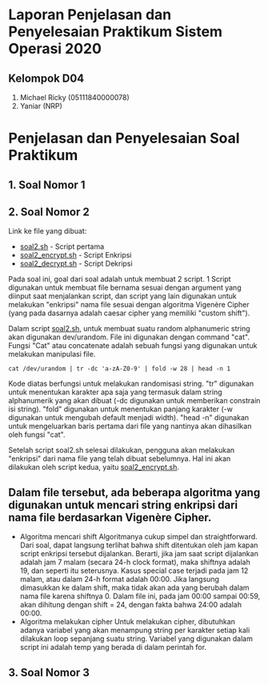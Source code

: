 # Laporan Penjelasan dan Penyelesaian Praktikum Sistem Operasi 2020
## Kelompok D04
1. Michael Ricky (05111840000078)
2. Yaniar (NRP)

# Penjelasan dan Penyelesaian Soal Praktikum
## 1. Soal Nomor 1
## 2. Soal Nomor 2
Link ke file yang dibuat:
* [soal2.sh](https://github.com/djtyranix/SoalShiftSISOP20_modul1_D04/blob/master/soal2.sh) - Script pertama
* [soal2_encrypt.sh](https://github.com/djtyranix/SoalShiftSISOP20_modul1_D04/blob/master/soal2_encrypt.sh) - Script Enkripsi
* [soal2_decrypt.sh](https://github.com/djtyranix/SoalShiftSISOP20_modul1_D04/blob/master/soal2_decrypt.sh) - Script Dekripsi


Pada soal ini, goal dari soal adalah untuk membuat 2 script. 1 Script digunakan untuk membuat file bernama sesuai dengan argument yang diinput saat menjalankan script, dan script yang lain digunakan untuk melakukan "enkripsi" nama file sesuai dengan algoritma Vigenère Cipher (yang pada dasarnya adalah caesar cipher yang memiliki "custom shift").

Dalam script [soal2.sh](https://github.com/djtyranix/SoalShiftSISOP20_modul1_D04/blob/master/soal2.sh), untuk membuat suatu random alphanumeric string akan digunakan dev/urandom. File ini digunakan dengan command "cat". Fungsi "Cat" atau concatenate adalah sebuah fungsi yang digunakan untuk melakukan manipulasi file.
```
cat /dev/urandom | tr -dc 'a-zA-Z0-9' | fold -w 28 | head -n 1
```
Kode diatas berfungsi untuk melakukan randomisasi string. "tr" digunakan untuk menentukan karakter apa saja yang termasuk dalam string alphanumerik yang akan dibuat (-dc digunakan untuk memberikan constrain isi string). "fold" digunakan untuk menentukan panjang karakter (-w digunakan untuk mengubah default menjadi width). "head -n" digunakan untuk mengeluarkan baris pertama dari file yang nantinya akan dihasilkan oleh fungsi "cat".

Setelah script soal2.sh selesai dilakukan, pengguna akan melakukan "enkripsi" dari nama file yang telah dibuat sebelumnya. Hal ini akan dilakukan oleh script kedua, yaitu [soal2_encrypt.sh](https://github.com/djtyranix/SoalShiftSISOP20_modul1_D04/blob/master/soal2_encrypt.sh).

## Dalam file tersebut, ada beberapa algoritma yang digunakan untuk mencari string enkripsi dari nama file berdasarkan Vigenère Cipher.

* Algoritma mencari shift
  Algoritmanya cukup simpel dan straightforward. Dari soal, dapat langsung terlihat bahwa shift ditentukan oleh jam kapan script enkripsi tersebut dijalankan. Berarti, jika jam saat script dijalankan adalah jam 7 malam (secara 24-h clock format), maka shiftnya adalah 19, dan seperti itu seterusnya. Kasus special case terjadi pada jam 12 malam, atau dalam 24-h format adalah 00:00. Jika langsung dimasukkan ke dalam shift, maka tidak akan ada yang berubah dalam nama file karena shiftnya 0. Dalam file ini, pada jam 00:00 sampai 00:59, akan dihitung dengan shift = 24, dengan fakta bahwa 24:00 adalah 00:00.
* Algoritma melakukan cipher
  Untuk melakukan cipher, dibutuhkan adanya variabel yang akan menampung string per karakter setiap kali dilakukan loop sepanjang suatu string. Variabel yang digunakan dalam script ini adalah temp yang berada di dalam perintah for.

## 3. Soal Nomor 3
